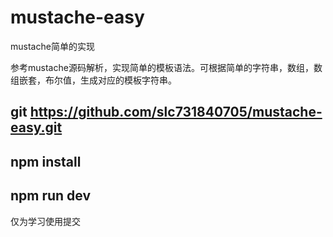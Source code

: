 # mustache-easy
mustache简单的实现

参考mustache源码解析，实现简单的模板语法。可根据简单的字符串，数组，数组嵌套，布尔值，生成对应的模板字符串。
## git https://github.com/slc731840705/mustache-easy.git
## npm install
## npm run dev
仅为学习使用提交
